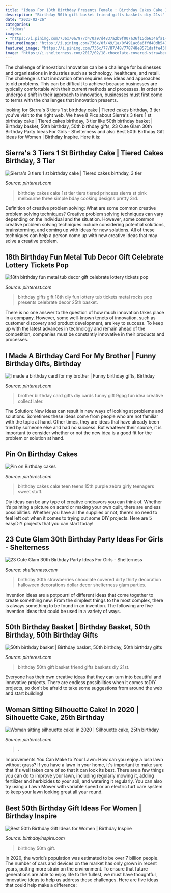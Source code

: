 ```yaml
---
title: "Ideas For 18th Birthday Presents Female : Birthday Cakes Cake 1st Tier Tiers Tiered Princess Sierra St Pink Melbourne Three Simple Bday Cooking Designs Pretty 3rd"
description: "Birthday 50th gift basket friend gifts baskets diy 21st"
date: "2023-02-26"
categories:
- "ideas"
images:
- "https://i.pinimg.com/736x/0a/97/d4/0a97d4837a2b9f007a36f15d6634afa1--creative-gifts-fun-gifts.jpg"
featuredImage: "https://i.pinimg.com/736x/0f/49/1a/0f491ac6a6ffd40db547b4422925639e--metal-tub-lottery-tickets.jpg"
featured_image: "https://i.pinimg.com/736x/77/87/48/778748e8571daffe43699f7a2b565d12--tiered-birthday-cakes-princess-birthday-cakes.jpg"
image: "https://i.shelterness.com/2017/02/18-chocolate-covered-strawberries-for-a-30th-birthday-party.jpg"
---
```



The challenge of innovation:
Innovation can be a challenge for businesses and organizations in industries such as technology, healthcare, and retail. The challenge is that innovation often requires new ideas and approaches to old problems. This can be difficult to achieve because businesses are typically comfortable with their current methods and processes. In order to undergo a shift in their approach to innovation, businesses must first come to terms with the challenges that innovation presents.

	

		
looking for Sierra&#039;s 3 tiers 1 st birthday cake | Tiered cakes birthday, 3 tier you've visit to the right web. We have 8 Pics about Sierra&#039;s 3 tiers 1 st birthday cake | Tiered cakes birthday, 3 tier like 50th birthday basket | Birthday basket, 50th birthday, 50th birthday gifts, 23 Cute Glam 30th Birthday Party Ideas For Girls - Shelterness and also Best 50th Birthday Gift Ideas for Women | Birthday Inspire. Here it is:
		
    
## Sierra&#039;s 3 Tiers 1 St Birthday Cake | Tiered Cakes Birthday, 3 Tier

<img loading=lazy src="https://i.pinimg.com/736x/77/87/48/778748e8571daffe43699f7a2b565d12--tiered-birthday-cakes-princess-birthday-cakes.jpg" onerror="this.onerror=null;this.src='https://tse2.mm.bing.net/th?id=OIP.vMVjGIdTSSRN0d9-Tn-3DADHEs&amp;pid=15.1';" alt="Sierra&#039;s 3 tiers 1 st birthday cake | Tiered cakes birthday, 3 tier">

_Source: pinterest.com_

>birthday cakes cake 1st tier tiers tiered princess sierra st pink melbourne three simple bday cooking designs pretty 3rd. 

	

Definition of creative problem solving: What are some common creative problem solving techniques?
Creative problem solving techniques can vary depending on the individual and the situation. However, some common creative problem solving techniques include considering potential solutions, brainstorming, and coming up with ideas for new solutions. All of these techniques can help a person come up with new creative ideas that may solve a creative problem.

    
## 18th Birthday Fun Metal Tub Decor Gift Celebrate Lottery Tickets Pop

<img loading=lazy src="https://i.pinimg.com/736x/0f/49/1a/0f491ac6a6ffd40db547b4422925639e--metal-tub-lottery-tickets.jpg" onerror="this.onerror=null;this.src='https://tse2.mm.bing.net/th?id=OIP.Mk2DEtLi2MXao7WiwNZZzwHaMv&amp;pid=15.1';" alt="18th birthday fun metal tub decor gift celebrate lottery tickets pop">

_Source: pinterest.com_

>birthday gifts gift 18th diy fun lottery tub tickets metal rocks pop presents celebrate decor 25th basket. 

	

There is no one answer to the question of how much innovation takes place in a company. However, some well-known tenets of innovation, such as customer discovery and product development, are key to success. To keep up with the latest advances in technology and remain ahead of the competition, companies must be constantly innovative in their products and processes.

    
## I Made A Birthday Card For My Brother | Funny Birthday Gifts, Birthday

<img loading=lazy src="https://i.pinimg.com/736x/0a/97/d4/0a97d4837a2b9f007a36f15d6634afa1--creative-gifts-fun-gifts.jpg" onerror="this.onerror=null;this.src='https://tse1.mm.bing.net/th?id=OIP.p-e7dV2gsXyxAr58mlMuyAHaJ6&amp;pid=15.1';" alt="I made a birthday card for my brother | Funny birthday gifts, Birthday">

_Source: pinterest.com_

>brother birthday card gifts diy cards funny gift 9gag fun idea creative collect later. 

	

The Solution:
New Ideas can result in new ways of looking at problems and solutions. Sometimes these ideas come from people who are not familiar with the topic at hand. Other times, they are ideas that have already been tried by someone else and had no success. But whatever their source, it is important to consider whether or not the new idea is a good fit for the problem or solution at hand.

    
## Pin On Birthday Cakes

<img loading=lazy src="https://i.pinimg.com/originals/59/17/67/591767cfa7669d5e18e3f62c2a53d7e2.jpg" onerror="this.onerror=null;this.src='https://tse3.mm.bing.net/th?id=OIP.s_AUXJxAV5baTJVevW4cLQHaJ4&amp;pid=15.1';" alt="Pin on Birthday cakes">

_Source: pinterest.com_

>birthday cakes cake teen teens 15th purple zebra girly teenagers sweet stuff. 

	

Diy ideas can be any type of creative endeavors you can think of. Whether it’s painting a picture on acard or making your own quilt, there are endless possibilities. Whether you have all the supplies or not, there’s no need to feel left out when it comes to trying out some DIY projects. Here are 5 easyDIY projects that you can start today!

    
## 23 Cute Glam 30th Birthday Party Ideas For Girls - Shelterness

<img loading=lazy src="https://i.shelterness.com/2017/02/18-chocolate-covered-strawberries-for-a-30th-birthday-party.jpg" onerror="this.onerror=null;this.src='https://tse1.mm.bing.net/th?id=OIP.a6LcW7INe1vENa45ChNWIAHaJ6&amp;pid=15.1';" alt="23 Cute Glam 30th Birthday Party Ideas For Girls - Shelterness">

_Source: shelterness.com_

>birthday 30th strawberries chocolate covered dirty thirty decoration halloween decorations dollar decor shelterness glam parties. 

	

Invention ideas are a potpourri of different ideas that come together to create something new. From the simplest things to the most complex, there is always something to be found in an invention. The following are five invention ideas that could be used in a variety of ways.

    
## 50th Birthday Basket | Birthday Basket, 50th Birthday, 50th Birthday Gifts

<img loading=lazy src="https://i.pinimg.com/736x/e7/3f/e1/e73fe1cf781ea314b7b8532fec1bc50d--birthday-basket-th-birthday.jpg" onerror="this.onerror=null;this.src='https://tse1.mm.bing.net/th?id=OIP.D_ySu-Ocrr0Xd1fF7fB-iQHaJ3&amp;pid=15.1';" alt="50th birthday basket | Birthday basket, 50th birthday, 50th birthday gifts">

_Source: pinterest.com_

>birthday 50th gift basket friend gifts baskets diy 21st. 

	

Everyone has their own creative ideas that they can turn into beautiful and innovative projects. There are endless possibilities when it comes toDIY projects, so don't be afraid to take some suggestions from around the web and start building!

    
## Woman Sitting Silhouette Cake! In 2020 | Silhouette Cake, 25th Birthday

<img loading=lazy src="https://i.pinimg.com/736x/20/0f/e1/200fe18f4660224def11996e9b226c56.jpg" onerror="this.onerror=null;this.src='https://tse4.mm.bing.net/th?id=OIP.DnTFyetN8uWwj8QTniIkdgHaJ3&amp;pid=15.1';" alt="Woman sitting silhouette cake! in 2020 | Silhouette cake, 25th birthday">

_Source: pinterest.com_

>. 

	

Improvements You Can Make to Your Lawn: How can you enjoy a lush lawn without grass?
If you have a lawn in your home, it's important to make sure that it's well taken care of so that it can look its best. There are a few things you can do to improve your lawn, including regularly mowing it, adding fertilizer and herbicides to your soil, and watering it regularly. You can also try using a Lawn Mower with variable speed or an electric turf care system to keep your lawn looking great all year round.

    
## Best 50th Birthday Gift Ideas For Women | Birthday Inspire

<img loading=lazy src="https://birthdayinspire.com/wp-content/uploads/2018/05/A1ZyaWJMLL._SL1500_.jpg" onerror="this.onerror=null;this.src='https://tse2.mm.bing.net/th?id=OIP.reJgIeegwlr1ew7g9CT6jgHaJD&amp;pid=15.1';" alt="Best 50th Birthday Gift Ideas for Women | Birthday Inspire">

_Source: birthdayinspire.com_

>birthday 50th gift. 

	

In 2020, the world’s population was estimated to be over 7 billion people. The number of cars and devices on the market has only grown in recent years, putting more strain on the environment. To ensure that future generations are able to enjoy life to the fullest, we must have thoughtful, innovative ideas to help us address these challenges. Here are five ideas that could help make a difference: 

